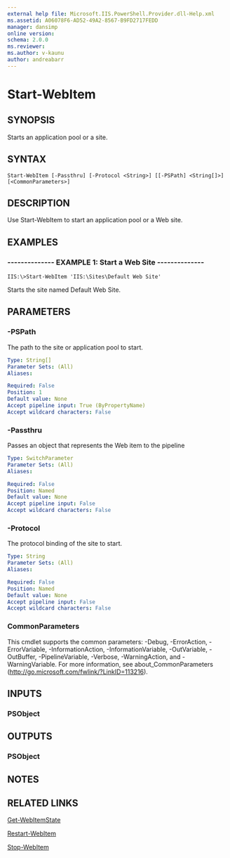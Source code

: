 ```yaml
---
external help file: Microsoft.IIS.PowerShell.Provider.dll-Help.xml
ms.assetid: A06078F6-AD52-49A2-8567-B9FD2717FEDD
manager: dansimp
online version: 
schema: 2.0.0
ms.reviewer:
ms.author: v-kaunu
author: andreabarr
---
```


# Start-WebItem

## SYNOPSIS
Starts an application pool or a site.

## SYNTAX

```
Start-WebItem [-Passthru] [-Protocol <String>] [[-PSPath] <String[]>] [<CommonParameters>]
```

## DESCRIPTION
Use Start-WebItem to start an application pool or a Web site.

## EXAMPLES

### -------------- EXAMPLE 1: Start a Web Site --------------
```
IIS:\>Start-WebItem 'IIS:\Sites\Default Web Site'
```

Starts the site named Default Web Site.

## PARAMETERS

### -PSPath
The path to the site or application pool to start.

```yaml
Type: String[]
Parameter Sets: (All)
Aliases: 

Required: False
Position: 1
Default value: None
Accept pipeline input: True (ByPropertyName)
Accept wildcard characters: False
```

### -Passthru
Passes an object that represents the Web item to the pipeline

```yaml
Type: SwitchParameter
Parameter Sets: (All)
Aliases: 

Required: False
Position: Named
Default value: None
Accept pipeline input: False
Accept wildcard characters: False
```

### -Protocol
The protocol binding of the site to start.

```yaml
Type: String
Parameter Sets: (All)
Aliases: 

Required: False
Position: Named
Default value: None
Accept pipeline input: False
Accept wildcard characters: False
```

### CommonParameters
This cmdlet supports the common parameters: -Debug, -ErrorAction, -ErrorVariable, -InformationAction, -InformationVariable, -OutVariable, -OutBuffer, -PipelineVariable, -Verbose, -WarningAction, and -WarningVariable. For more information, see about_CommonParameters (http://go.microsoft.com/fwlink/?LinkID=113216).

## INPUTS

### PSObject

## OUTPUTS

### PSObject

## NOTES

## RELATED LINKS

[Get-WebItemState](./Get-WebItemState.md)

[Restart-WebItem](./Restart-WebItem.md)

[Stop-WebItem](./Stop-WebItem.md)

